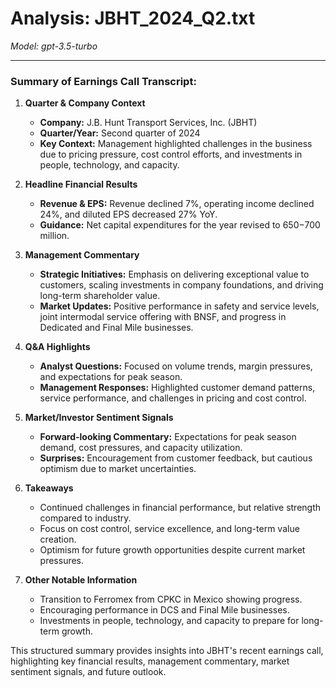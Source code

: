 # Analysis: JBHT_2024_Q2.txt

*Model: gpt-3.5-turbo*

---

### Summary of Earnings Call Transcript:

1. **Quarter & Company Context**
   - **Company:** J.B. Hunt Transport Services, Inc. (JBHT)
   - **Quarter/Year:** Second quarter of 2024
   - **Key Context:** Management highlighted challenges in the business due to pricing pressure, cost control efforts, and investments in people, technology, and capacity.

2. **Headline Financial Results**
   - **Revenue & EPS:** Revenue declined 7%, operating income declined 24%, and diluted EPS decreased 27% YoY.
   - **Guidance:** Net capital expenditures for the year revised to $650-$700 million.

3. **Management Commentary**
   - **Strategic Initiatives:** Emphasis on delivering exceptional value to customers, scaling investments in company foundations, and driving long-term shareholder value.
   - **Market Updates:** Positive performance in safety and service levels, joint intermodal service offering with BNSF, and progress in Dedicated and Final Mile businesses.

4. **Q&A Highlights**
   - **Analyst Questions:** Focused on volume trends, margin pressures, and expectations for peak season.
   - **Management Responses:** Highlighted customer demand patterns, service performance, and challenges in pricing and cost control.

5. **Market/Investor Sentiment Signals**
   - **Forward-looking Commentary:** Expectations for peak season demand, cost pressures, and capacity utilization.
   - **Surprises:** Encouragement from customer feedback, but cautious optimism due to market uncertainties.

6. **Takeaways**
   - Continued challenges in financial performance, but relative strength compared to industry.
   - Focus on cost control, service excellence, and long-term value creation.
   - Optimism for future growth opportunities despite current market pressures.

7. **Other Notable Information**
   - Transition to Ferromex from CPKC in Mexico showing progress.
   - Encouraging performance in DCS and Final Mile businesses.
   - Investments in people, technology, and capacity to prepare for long-term growth.

This structured summary provides insights into JBHT's recent earnings call, highlighting key financial results, management commentary, market sentiment signals, and future outlook.